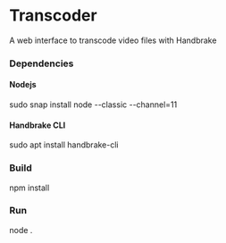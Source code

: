# Transcoder
A web interface to transcode video files with Handbrake

### Dependencies
#### Nodejs
sudo snap install node --classic --channel=11
#### Handbrake CLI
sudo apt install handbrake-cli

### Build
npm install

### Run
node .

